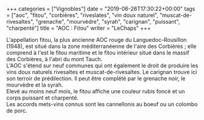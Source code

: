 +++
categories = ["Vignobles"]
date = "2019-06-26T17:30:22+00:00"
tags = ["aoc", "fitou", "corbières", "riveslates", "vin doux naturel", "muscat-de-rivesaltes", "grenache", "mourvèdre", "syrah", "carignan", "puissant", "charpenté"]
title = "AOC : Fitou"
writer = "LeChaps"
+++

L'appellation fitou, la plus ancienne AOC rouge du Languedoc-Rousillon (1948), est situé dans la zone méditerranéenne de l'aire des Corbières ; elle comprend à l'est le fitou maritime et le fitou intérieur situé dans le massif des Corbières, à l'abri du mont Tauch.  
L'AOC s'étend sur neuf communes qui ont également le droit de produire les vins doux naturels rivesaltes et muscat-de-rivesaltes. Le carignan trouve ici son terroir de prédilection. Il peut être complété par le grenache noir, le mourvèdre et la syrah.  
Elevé au moins neuf mois, le fitou affiche une couleur rubis foncé et un corps puissant et charpenté.  
Les accords mets-vins connus sont les cannellonis au boeuf ou un colombo de porc.
